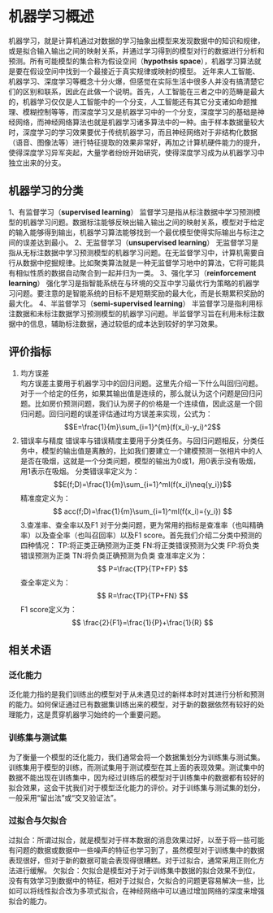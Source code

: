 # 机器学习概述

机器学习，就是计算机通过对数据的学习抽象出模型来发现数据中的知识和规律，或是拟合输入输出之间的映射关系，并通过学习得到的模型对行的数据进行分析和预测。所有可能模型的集合称为假设空间（**hypothsis space**），机器学习算法就是要在假设空间中找到一个最接近于真实规律或映射的模型。 
近年来人工智能、机器学习、深度学习等概念十分火爆，但感觉在实际生活中很多人并没有搞清楚它们的区别和联系，因此在此做一个说明。首先，人工智能在三者之中的范畴是最大的，机器学习仅仅是人工智能中的一个分支，人工智能还有其它分支诸如命题推理、模糊控制等等，而深度学习又是机器学习中的一个分支，深度学习的基础是神经网络，而神经网络算法也就是机器学习诸多算法中的一种。由于样本数据量较大时，深度学习的学习效果要优于传统机器学习，而且神经网络对于非结构化数据（语音、图像法等）进行特征提取的效果非常好，再加之计算机硬件能力的提升，使得深度学习异军突起，大量学者纷纷开始研究，使得深度学习成为从机器学习中独立出来的分支。 



## 机器学习的分类

1、有监督学习（**supervised learning**）
监督学习是指从标注数据中学习预测模型的机器学习问题。数据标注能够反映出输入输出之间的映射关系，模型对于给定的输入能够得到输出，机器学习算法能够找到一个最优模型使得实际输出与标注之间的误差达到最小。
2、无监督学习（**unsupervised learning**）
无监督学习是指从无标注数据中学习预测模型的机器学习问题。在无监督学习中，计算机需要自行从数据中挖掘规律。比如聚类算法就是一种无监督学习地中的算法，它将可能具有相似性质的数据自动聚合到一起并归为一类。
3、强化学习（**reinforcement learning**）
强化学习是指智能系统在与环境的交互中学习最优行为策略的机器学习问题。要注意的是智能系统的目标不是短期奖励的最大化，而是长期累积奖励的最大化。
4、半监督学习（**semi-supervised learning**）
半监督学习是指利用标注数据和未标注数据学习预测模型的机器学习问题。半监督学习旨在利用未标注数据中的信息，辅助标注数据，通过较低的成本达到较好的学习效果。



 ##  评价指标
 1.  均方误差   
 均方误差主要用于机器学习中的回归问题。这里先介绍一下什么叫回归问题。对于一个给定的任务，如果其输出值是连续的，那么就认为这个问题是回归问题。比如房价预测问题，我们认为房子的价格是一个连续值，因此这是一个回归问题。回归问题的误差评估通过均方误差来实现，公式为：
  $$E=\frac{1}{m}\sum_{i=1}^{m}(f(x_i)-y_i)^2$$
2. 错误率与精度
错误率与错误精度主要用于分类任务。与回归问题相反，分类任务中，模型的输出值是离散的，比如我们要建立一个建模预测一张相片中的人是否在吸烟，这就是一个分类问题，模型的输出为0或1，用0表示没有吸烟，用1表示在吸烟。
分类错误率定义为：$$E(f;D)=\frac{1}{m}\sum_{i=1}^mI(f(x_i)\neq{y_i})$$
精准度定义为：$$
acc(f;D)=\frac{1}{m}\sum_{i=1}^mI(f(x_i)={y_i})  
$$
3.查准率、查全率以及F1
对于分类问题，更为常用的指标是查准率（也叫精确率）以及查全率（也叫召回率）以及F1 score。首先我们介绍二分类中预测的四种情况：
TP:将正类正确预测为正类
FN:将正类错误预测为父类
FP:将负类错误预测为正类
TN:将负类正确预测为负类
查准率定义为：$$
P=\frac{TP}{TP+FP}
$$
查全率定义为：$$
R=\frac{TP}{TP+FN}
$$
F1 score定义为：$$
\frac{2}{F1}=\frac{1}{P}+\frac{1}{R}
$$
##  相关术语
###  泛化能力
泛化能力指的是我们训练出的模型对于从未遇见过的新样本时对其进行分析和预测的能力。如何保证通过已有数据集训练出来的模型，对于新的数据依然有较好的处理能力，这是贯穿机器学习始终的一个重要问题。
###  训练集与测试集
为了衡量一个模型的泛化能力，我们通常会将一个数据集划分为训练集与测试集。训练集用于模型的训练，而测试集用于测试模型在其上面的表现效果。测试集中的数据不能出现在训练集中，因为经过训练后的模型对于训练集中的数据都有较好的拟合效果，这会干扰我们对于模型泛化能力的评价。对于训练集与测试集的划分，一般采用“留出法”或“交叉验证法”。 
### 过拟合与欠拟合
过拟合：所谓过拟合，就是模型对于样本数据的消息效果过好，以至于将一些可能有问题的数据或数据中一些噪声的特征也学习到了，虽然模型对于训练集中的数据表现很好，但对于新的数据可能会表现得很糟糕。对于过拟合，通常采用正则化方法进行缓解。
欠拟合：欠拟合是模型对于对于训练集中数据的拟合效果不到位，没有有效学习到数据中的特征，相对于过拟合，欠拟合的问题更容易解决一些，比如可以将线性拟合改为多项式拟合，在神经网络中可以通过增加网络的深度来增强拟合的能力。 
